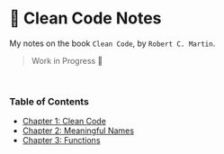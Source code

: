 # 📕 Clean Code Notes

My notes on the book `Clean Code`, by `Robert C. Martin`.

> Work in Progress 👷

<br/>

### Table of Contents

- [Chapter 1: Clean Code]()
- [Chapter 2: Meaningful Names]()
- [Chapter 3: Functions]()
